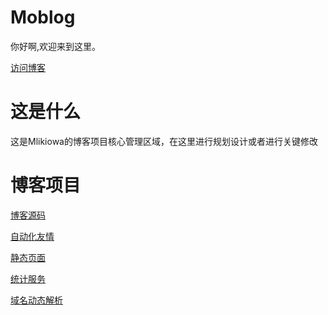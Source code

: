 # Moblog
你好啊,欢迎来到这里。

[访问博客](https://nanaeo.cn)

# 这是什么
这是Mlikiowa的博客项目核心管理区域，在这里进行规划设计或者进行关键修改

# 博客项目

[博客源码](https://github.com/MliKiowa/nanaeo)

[自动化友情](https://github.com/MliKiowa/BlogFriend)

[静态页面](https://github.com/MliKiowa/Mlikiowa.github.io)

[统计服务](https://github.com/MliKiowa/BlogAckee)

[域名动态解析](https://github.com/MliKiowa/Blogddns)
